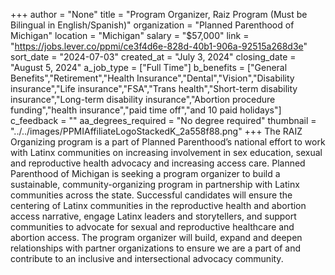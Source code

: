 +++
author = "None"
title = "Program Organizer, Raiz Program (Must be Bilingual in English/Spanish)"
organization = "Planned Parenthood of Michigan"
location = "Michigan"
salary = "$57,000"
link = "https://jobs.lever.co/ppmi/ce3f4d6e-828d-40b1-906a-92515a268d3e"
sort_date = "2024-07-03"
created_at = "July 3, 2024"
closing_date = "August 5, 2024"
a_job_type = ["Full Time"]
b_benefits = ["General Benefits","Retirement","Health Insurance","Dental","Vision","Disability insurance","Life insurance","FSA","Trans health","Short-term disability insurance","Long-term disability insurance","Abortion procedure funding","health insurance","paid time off","and 10 paid holidays"]
c_feedback = ""
aa_degrees_required = "No degree required"
thumbnail = "../../images/PPMIAffiliateLogoStackedK_2a558f88.png"
+++
The RAIZ Organizing program is a part of Planned Parenthood’s national effort to work with Latinx communities on increasing involvement in sex education, sexual and reproductive health advocacy and increasing access care. Planned Parenthood of Michigan is seeking a program organizer to build a sustainable, community-organizing program in partnership with Latinx communities across the state. Successful candidates will ensure the centering of Latinx communities in the reproductive health and abortion access narrative, engage Latinx leaders and storytellers, and support communities to advocate for sexual and reproductive healthcare and abortion access.  The program organizer will build, expand and deepen relationships with partner organizations to ensure we are a part of and contribute to an inclusive and intersectional advocacy community.